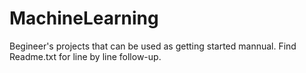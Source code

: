 # MachineLearning
Begineer's projects that can be used as getting started mannual.
Find Readme.txt for line by line follow-up.
